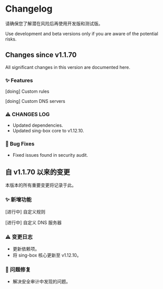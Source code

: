 # Changelog

请确保您了解潜在风险后再使用开发版和测试版。

Use development and beta versions only if you are aware of the potential risks.

## Changes since v1.1.70

All significant changes in this version are documented here.


### ✨ Features
[doing] Custom rules

[doing] Custom DNS servers


### ⚠ CHANGES LOG

- Updated dependencies.
- Updated sing-box core to v1.12.10.


### 🐛 Bug Fixes

- Fixed issues found in security audit.


## 自 v1.1.70 以来的变更

本版本的所有重要变更将记录于此。

### ✨ 新增功能

[进行中] 自定义规则

[进行中] 自定义 DNS 服务器



### ⚠ 变更日志
- 更新依赖项。
- 将 sing-box 核心更新至 v1.12.10。

### 🐛 问题修复

- 解决安全审计中发现的问题。